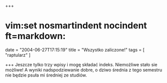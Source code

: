 +++
# vim:set nosmartindent nocindent ft=markdown:
date = "2004-06-27T17:15:19"
title = "Wszystko zaliczone!"
tags = [ "raptularz" ]

+++
Jeszcze tylko trzy wpisy i mogę składać indeks. Niemożliwe stało sie możliwe!
A wyniki nadspodziewanie dobre, o dziwo średnia z tego semestru nie będzie
psuła mi średniej ze studiów.
<!--more-->
